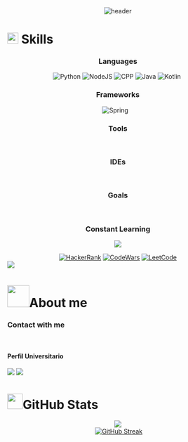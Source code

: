 <div align="center" width="1000">
  <img src="https://capsule-render.vercel.app/api?type=waving&height=100&color=0:ff0000,50:ff7c00,100:ffd500&text=Jose%20Plascencia%20(Dev)&reversal=false&section=header&animation=fadeIn&fontColor=fefefe&fontSize=50&fontAlignY=91&descAlign=50"
  alt="header"/>
</div>
<h1><img src="https://media2.giphy.com/media/QssGEmpkyEOhBCb7e1/giphy.gif?cid=ecf05e47a0n3gi1bfqntqmob8g9aid1oyj2wr3ds3mg700bl&rid=giphy.gif" width ="25"> Skills</h1>
<h3 align="center">Languages</h3>
<div align="center">
	<img src="https://img.shields.io/badge/Python-3776AB?style=for-the-badge&logo=python&logoColor=white" alt="Python" />
	<img src="https://img.shields.io/badge/Node.js-43853D?style=for-the-badge&logo=node.js&logoColor=white" alt="NodeJS" />
	<img src="https://img.shields.io/badge/C%2B%2B-00599C?style=for-the-badge&logo=c%2B%2B&logoColor=white" alt="CPP" />
	<img src="https://img.shields.io/badge/Java-ED8B00?style=for-the-badge&logo=openjdk&logoColor=white" alt="Java" />
	<img src="https://img.shields.io/badge/Kotlin-0095D5?&style=for-the-badge&logo=kotlin&logoColor=white" alt="Kotlin" />
	<img src="" alt="" />
</div>
<h3 align="center">Frameworks</h3>
<div align="center">
	<img src="https://img.shields.io/badge/Spring-6DB33F?style=for-the-badge&logo=spring&logoColor=white" alt="Spring" />
	<img src="https://img.shields.io/badge/Express.js-404D59?style=for-the-badge" alt="" />
	<img src="https://img.shields.io/badge/Bootstrap-563D7C?style=for-the-badge&logo=bootstrap&logoColor=white" alt="" />
	<img src="https://img.shields.io/badge/Flask-000000?style=for-the-badge&logo=flask&logoColor=white" alt="" />
</div>
<h3 align="center">Tools</h3>
<div align="center">
	<img src="https://img.shields.io/badge/HTML5-E34F26?style=for-the-badge&logo=html5&logoColor=white" alt="" />
	<img src="https://img.shields.io/badge/JSS-F7DF1E?style=for-the-badge&logo=JSS&logoColor=white" alt="" />
	<img src="https://img.shields.io/badge/CSS3-1572B6?style=for-the-badge&logo=css3&logoColor=white" alt="" />
	<img src="https://img.shields.io/badge/Markdown-000000?style=for-the-badge&logo=markdown&logoColor=white" alt="" />
	<img src="https://img.shields.io/badge/MySQL-00000F?style=for-the-badge&logo=mysql&logoColor=white" alt="" />
	<img src="https://img.shields.io/badge/MongoDB-4EA94B?style=for-the-badge&logo=mongodb&logoColor=white" alt="" />
	<img src="https://img.shields.io/badge/SQLite-07405E?style=for-the-badge&logo=sqlite&logoColor=white" alt="" />
	<img src="https://img.shields.io/badge/MariaDB-003545?style=for-the-badge&logo=mariadb&logoColor=white" alt="" />
	<img src="https://img.shields.io/badge/Firebase-039BE5?style=for-the-badge&logo=Firebase&logoColor=white" alt="" />
	<img src="https://img.shields.io/badge/docker-%230db7ed.svg?style=for-the-badge&logo=docker&logoColor=white" alt="" />
	<img src="https://img.shields.io/badge/Postman-FF6C37?style=for-the-badge&logo=postman&logoColor=white" alt="" />
	<img src="https://img.shields.io/badge/GIT-E44C30?style=for-the-badge&logo=git&logoColor=white" alt="" />
	<img src="https://img.shields.io/badge/GNU%20Bash-4EAA25?style=for-the-badge&logo=GNU%20Bash&logoColor=white" alt="" />
	<img src="https://img.shields.io/badge/Linux-FCC624?style=for-the-badge&logo=linux&logoColor=black" alt="" />
	<img src="https://img.shields.io/badge/Kaggle-20BEFF?style=for-the-badge&logo=Kaggle&logoColor=white" alt="" />
</div>
<h3 align="center">IDEs</h3>
<div align="center">
	<img src="https://img.shields.io/badge/Android_Studio-3DDC84?style=for-the-badge&logo=android-studio&logoColor=white" alt="" />
	<img src="https://img.shields.io/badge/Arduino_IDE-00979D?style=for-the-badge&logo=arduino&logoColor=white" alt="" />
	<img src="https://img.shields.io/badge/Colab-F9AB00?style=for-the-badge&logo=googlecolab&color=525252" alt="" />
	<img src="https://img.shields.io/badge/IntelliJ_IDEA-000000.svg?style=for-the-badge&logo=intellij-idea&logoColor=white" alt="" />
	<img src="https://img.shields.io/badge/Visual_Studio_Code-0078D4?style=for-the-badge&logo=visual%20studio%20code&logoColor=white" alt="" />
</div>
<h3 align="center">Goals</h3>
<div align="center">
	<img src="https://img.shields.io/badge/Go-00ADD8?style=for-the-badge&logo=go&logoColor=white" alt="" />
	<img src="https://img.shields.io/badge/Rust-000000?style=for-the-badge&logo=rust&logoColor=white" alt="" />
	<img src="https://img.shields.io/badge/React-20232A?style=for-the-badge&logo=react&logoColor=61DAFB" alt="" />
	<img src="https://img.shields.io/badge/Angular-DD0031?style=for-the-badge&logo=angular&logoColor=white" alt="" />
	<img src="https://img.shields.io/badge/Django-092E20?style=for-the-badge&logo=django&logoColor=white" alt="" />
	<img src="https://img.shields.io/badge/TensorFlow-FF6F00?style=for-the-badge&logo=tensorflow&logoColor=white" alt="" />
	<img src="https://img.shields.io/badge/Cloudflare-F38020?style=for-the-badge&logo=Cloudflare&logoColor=white" alt="" />
	<img src="https://img.shields.io/badge/Oracle-F80000?style=for-the-badge&logo=oracle&logoColor=black" alt="" />
	<img src="https://img.shields.io/badge/Amazon_AWS-FF9900?style=for-the-badge&logo=amazonaws&logoColor=white" alt="" />
	<img src="https://img.shields.io/badge/Azure_DevOps-0078D7?style=for-the-badge&logo=azure-devops&logoColor=white" alt="" />
	<img src="https://img.shields.io/badge/Google_Cloud-4285F4?style=for-the-badge&logo=google-cloud&logoColor=white" alt="" />
	<img src="https://img.shields.io/badge/TypeScript-007ACC?style=for-the-badge&logo=typescript&logoColor=white" alt="" />
</div>
<h3 align="center">Constant Learning</h3>
<p align="center">
	<a href="https://github.com/Bouaskaoun">
		<img src="https://readme-typing-svg.herokuapp.com?lines=Computer+Science+Student;Full+Stack+Web+Developer;Freelancer;DS%20|%20AI%20|%20ML%20Enthusiastic;Always%20learning%20new%20things&center=true&width=380&height=45">
	</a>
</p>
<div align="center">
	<a href="https://www.hackerrank.com/" target="_blank"><img src="https://img.shields.io/badge/-Hackerrank-2EC866?style=for-the-badge&logo=HackerRank&logoColor=white" alt="HackerRank" /></a>
	<a href="https://www.codewars.com/" target="_blank"><img src="https://img.shields.io/badge/Codewars-B1361E?style=for-the-badge&logo=Codewars&logoColor=white" alt="CodeWars" /></a>
	<a href="https://www.leetcode.com/" target="_blank"><img src="https://img.shields.io/badge/-LeetCode-FFA116?style=for-the-badge&logo=LeetCode&logoColor=black" alt="LeetCode" /></a>
</div>
<img src="https://user-images.githubusercontent.com/73097560/115834477-dbab4500-a447-11eb-908a-139a6edaec5c.gif">
<h1><img src = "https://github.com/7oSkaaa/7oSkaaa/blob/main/Images/about_me.gif?raw=true" width = 50px>About me</h1>
<h3>Contact with me</h3>
<div align="center">
	<img src="https://img.shields.io/badge/Instagram-E4405F?style=for-the-badge&logo=instagram&logoColor=white" alt="" />
	<img src="https://img.shields.io/badge/Gmail-D14836?style=for-the-badge&logo=gmail&logoColor=white" alt="" />
	<img src="https://img.shields.io/badge/WhatsApp-25D366?style=for-the-badge&logo=whatsapp&logoColor=white" alt="" />
	<img src="https://img.shields.io/badge/Telegram-2CA5E0?style=for-the-badge&logo=telegram&logoColor=whit" alt="" />
	<img src="https://img.shields.io/badge/LinkedIn-0077B5?style=for-the-badge&logo=linkedin&logoColor=white" alt="" />
	<img src="" alt="" />
	<img src="" alt="" />
</div>
<h4>Perfil Universitario</h4>
<a href="https://github.com/PlasThomas"><img src="https://img.shields.io/badge/GitHub-100000?style=for-the-badge&logo=github&logoColor=white"/></a>
<img src="https://user-images.githubusercontent.com/73097560/115834477-dbab4500-a447-11eb-908a-139a6edaec5c.gif">
<h1><img src="https://media.giphy.com/media/iY8CRBdQXODJSCERIr/giphy.gif" width="35">GitHub Stats</h1>
<div align="center">
	<a><img align="center"  alt="" src="https://visitor-badge.laobi.icu/badge?page_id=JosePlascencia-Dev.JosePlascencia-Dev"></a>
</div>
<div align="center">
	<img src="https://github-readme-stats.anuraghazra1.vercel.app/api/top-langs/?username=JosePlascencia-Dev&theme=dark&hide_border=true&no-bg=true&no-frame=true&langs_count=10"/>
	<br>
	<img src="https://github-profile-summary-cards.vercel.app/api/cards/profile-details?username=JosePlascencia-Dev&theme=dark" alt="" />
	<br>
	<img src="https://github-readme-stats.vercel.app/api?username=JosePlascencia-Dev&show_icons=true&theme=dark&hide_border=true" alt="" />
	<a href="https://git.io/streak-stats"><img src="https://github-readme-streak-stats.herokuapp.com?user=JosePlascencia-Dev&theme=dark&hide_border=true" alt="GitHub Streak" /></a>
</div>
